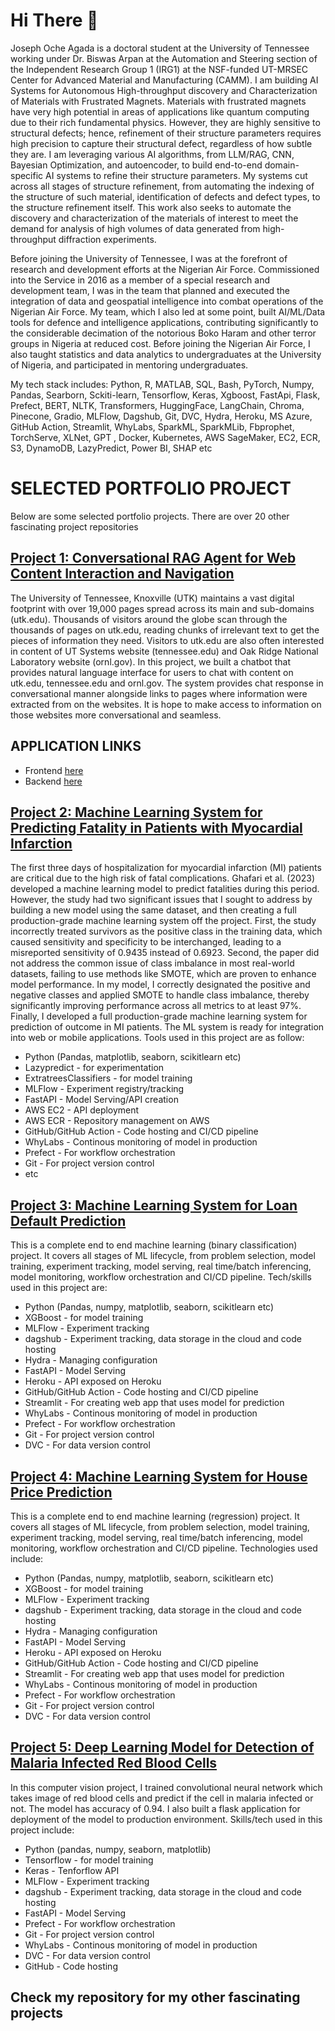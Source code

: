 # Hi There 👋
Joseph Oche Agada is a doctoral student at the University of Tennessee working under Dr. Biswas Arpan at the Automation and Steering section of the Independent Research Group 1 (IRG1) at the NSF-funded UT-MRSEC Center for Advanced Material and Manufacturing (CAMM). I am building AI Systems for Autonomous High-throughput discovery and Characterization of Materials with Frustrated Magnets. Materials with frustrated magnets have very high potential in areas of applications like quantum computing due to their rich fundamental physics. However, they are highly sensitive to structural defects; hence, refinement of their structure parameters requires high precision to capture their structural defect, regardless of how subtle they are. I am leveraging various AI algorithms, from LLM/RAG, CNN, Bayesian Optimization, and autoencoder, to build end-to-end domain-specific AI systems to refine their structure parameters. My systems cut across all stages of structure refinement, from automating the indexing of the structure of such material, identification of defects and defect types, to the structure refinement itself. This work also seeks to automate the discovery and characterization of the materials of interest to meet the demand for analysis of high volumes of data generated from high-throughput diffraction experiments. 

Before joining the University of Tennessee, I was at the forefront of research and development efforts at the Nigerian Air Force. Commissioned into the Service in 2016 as a member of a special research and development team, I was in the team that planned and executed the integration of data and geospatial intelligence into combat operations of the Nigerian Air Force. My team, which I also led at some point, built AI/ML/Data tools for defence and intelligence applications, contributing significantly to the considerable decimation of the notorious Boko Haram and other terror groups in Nigeria at reduced cost. Before joining the Nigerian Air Force, I also taught statistics and data analytics to undergraduates at the University of Nigeria, and participated in mentoring undergraduates.

My tech stack includes: Python, R, MATLAB, SQL, Bash, PyTorch, Numpy, Pandas, Searborn, Sckiti-learn, Tensorflow, Keras, Xgboost, FastApi, Flask, Prefect, BERT, NLTK, Transformers, HuggingFace, LangChain, Chroma, Pinecone, Gradio, MLFlow, Dagshub, Git, DVC, Hydra, Heroku, MS Azure, GitHub Action, Streamlit, WhyLabs, SparkML, SparkMLib, Fbprophet, TorchServe, XLNet, GPT , Docker, Kubernetes, AWS SageMaker, EC2, ECR, S3, DynamoDB, LazyPredict, Power BI, SHAP etc

# SELECTED PORTFOLIO PROJECT
Below are some selected portfolio projects. There are over 20 other fascinating project repositories

## [Project 1: Conversational RAG Agent for Web Content Interaction and Navigation](https://github.com/joagada2/dse_697_fianl_project)
The University of Tennessee, Knoxville (UTK) maintains a vast digital footprint with over 19,000 pages spread across its main and sub-domains (utk.edu). Thousands of visitors around the globe scan through the thousands of pages on utk.edu, reading chunks of irrelevant text to get the pieces of information they need. Visitors to utk.edu are also often interested in content of UT Systems website (tennessee.edu) and Oak Ridge National Laboratory website (ornl.gov). In this project, we built a chatbot that provides natural language interface for users to chat with content on utk.edu, tennessee.edu and ornl.gov. The system provides chat response in conversational manner alongside links to pages where information were extracted from on the websites. It is hope to make access to information on those websites more conversational and seamless.
## APPLICATION LINKS
 - Frontend [here](http://3.144.96.138/)
 - Backend [here](http://3.143.23.19:8000/docs)

## [Project 2: Machine Learning System for Predicting Fatality in Patients with Myocardial Infarction](https://github.com/joagada2/mi_fatality_prediction)
The first three days of hospitalization for myocardial infarction (MI) patients are critical due to the high risk of fatal complications. Ghafari et al. (2023) developed a machine learning model to predict fatalities during this period. However, the study had two significant issues that I sought to address by building a new model using the same dataset, and then creating a full production-grade machine learning system off the project. First, the study incorrectly treated survivors as the positive class in the training data, which caused sensitivity and specificity to be interchanged, leading to a misreported sensitivity of 0.9435 instead of 0.6923. Second, the paper did not address the common issue of class imbalance in most real-world datasets, failing to use methods like SMOTE, which are proven to enhance model performance. In my model, I correctly designated the positive and negative classes and applied SMOTE to handle class imbalance, thereby significantly improving performance across all metrics to at least 97%. Finally, I developed a full production-grade machine learning system for prediction of outcome in MI patients. The ML system is ready for integration into web or mobile applications. Tools used in this project are as follow:
  - Python (Pandas, matplotlib, seaborn, scikitlearn etc)
  - Lazypredict - for experimentation
  - ExtratreesClassifiers - for model training
  - MLFlow - Experiment registry/tracking
  - FastAPI - Model Serving/API creation
  - AWS EC2 - API deployment
  - AWS ECR - Repository management on AWS
  - GitHub/GitHub Action - Code hosting and CI/CD pipeline
  - WhyLabs - Continous monitoring of model in production
  - Prefect - For workflow orchestration
  - Git - For project version control
  - etc
    
## [Project 3: Machine Learning System for Loan Default Prediction](https://github.com/joagada2/loan-default-prediction-model)
This is a complete end to end machine learning (binary classification) project. It covers all stages of ML lifecycle, from problem selection, model training, experiment tracking, model serving, real time/batch inferencing, model monitoring, workflow orchestration and CI/CD pipeline. Tech/skills used in this project are:
 - Python (Pandas, numpy, matplotlib, seaborn, scikitlearn etc)
 - XGBoost - for model training
 - MLFlow - Experiment tracking
 - dagshub - Experiment tracking, data storage in the cloud and code hosting
 - Hydra - Managing configuration
 - FastAPI - Model Serving
 - Heroku - API exposed on Heroku
 - GitHub/GitHub Action - Code hosting and CI/CD pipeline
 - Streamlit - For creating web app that uses model for prediction
 - WhyLabs - Continous monitoring of model in production
 - Prefect - For workflow orchestration
 - Git - For project version control
 - DVC - For data version control

## [Project 4: Machine Learning System for House Price Prediction](https://github.com/joagada2/king-county-house-price-prediction)
This is a complete end to end machine learning (regression) project. It covers all stages of ML lifecycle, from problem selection, model training, experiment tracking, model serving, real time/batch inferencing, model monitoring, workflow orchestration and CI/CD pipeline. Technologies used include:
 - Python (Pandas, numpy, matplotlib, seaborn, scikitlearn etc)
 - XGBoost - for model training
 - MLFlow - Experiment tracking
 - dagshub - Experiment tracking, data storage in the cloud and code hosting
 - Hydra - Managing configuration
 - FastAPI - Model Serving
 - Heroku - API exposed on Heroku
 - GitHub/GitHub Action - Code hosting and CI/CD pipeline
 - Streamlit - For creating web app that uses model for prediction
 - WhyLabs - Continous monitoring of model in production
 - Prefect - For workflow orchestration
 - Git - For project version control
 - DVC - For data version control
   
## [Project 5: Deep Learning Model for Detection of Malaria Infected Red Blood Cells](https://github.com/joagada2/deep_learning_model_for_detecting_malaria_infected_red_blood_cell)
In this computer vision project, I trained convolutional neural network which takes image of red blood cells and predict if the cell in malaria infected or not. The model has accuracy of 0.94. I also built a flask application for deployment of the model to production environment. Skills/tech used in this project include:
 - Python (pandas, numpy, seaborn, matplotlib)
 - Tensorflow - for model training
 - Keras - Tenforflow API
 - MLFlow - Experiment tracking
 - dagshub - Experiment tracking, data storage in the cloud and code hosting
 - FastAPI - Model Serving
 - Prefect - For workflow orchestration
 - Git - For project version control
 - WhyLabs - Continous monitoring of model in production
 - DVC - For data version control
 - GitHub - Code hosting

## Check my repository for my other fascinating projects


